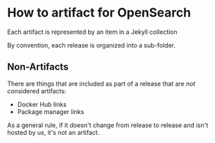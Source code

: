 # How to artifact for OpenSearch

Each artifact is represented by an item in a Jekyll collection

By convention, each release is organized into a sub-folder.


## Non-Artifacts
There are things that are included as part of a release that are _not_ considered artifacts:
- Docker Hub links
- Package manager links

As a general rule, if it doesn't change from release to release and isn't hosted by us, it's not an artifact.

